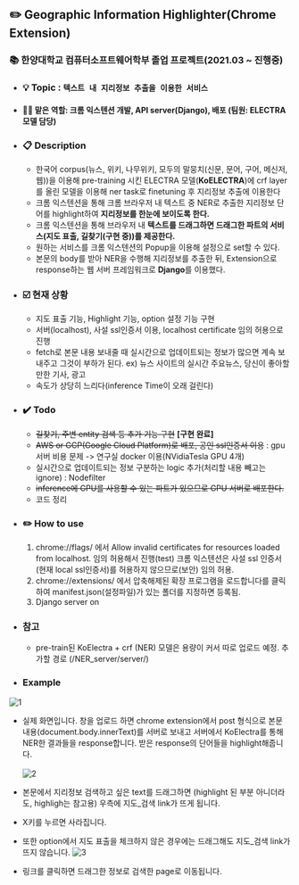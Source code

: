 ## :pencil2: Geographic Information Highlighter(Chrome Extension)
### :books: 한양대학교 컴퓨터소프트웨어학부 졸업 프로젝트(2021.03 ~ 진행중)
- ### :bulb: **Topic** : <code>텍스트 내 지리정보 추출을 이용한 서비스</code>
- #### 👨‍💻 맡은 역할: 크롬 익스텐션 개발, API server(Django), 배포 (팀원: ELECTRA 모델 담당)
- ### :clipboard: Description
  - 한국어 corpus(뉴스, 위키, 나무위키, 모두의 말뭉치(신문, 문어, 구어, 메신저, 웹))을 이용해 pre-training 시킨 ELECTRA 모델(**KoELECTRA**)에 crf layer를 올린 모델을 이용해 ner task로 finetuning 후 지리정보 추출에 이용한다
  - 크롬 익스텐션을 통해 크롬 브라우저 내 텍스트 중 NER로 추출한 지리정보 단어를 highlight하여 **지리정보를 한눈에 보이도록 한다.**
  - 크롬 익스텐션을 통해 브라우저 내 **텍스트를 드래그하면 드래그한 파트의 서비스(지도 표출, 길찾기(구현 중))를 제공한다.**
  - 원하는 서비스를 크롬 익스텐션의 Popup을 이용해 설정으로 set할 수 있다.
  - 본문의 body를 받아 NER을 수행해 지리정보를 추출한 뒤, Extension으로 response하는 웹 서버 프레임워크로 **Django**를 이용했다.
- ### :ballot_box_with_check: 현재 상황
  - 지도 표출 기능, Highlight 기능, option 설정 기능 구현
  - 서버(localhost), 사설 ssl인증서 이용, localhost certificate 임의 허용으로 진행
  - fetch로 본문 내용 보내줄 때 실시간으로 업데이트되는 정보가 많으면 계속 보내주고 그것이 부하가 된다. ex) 뉴스 사이트의 실시간 주요뉴스, 당신이 좋아할만한 기사, 광고
  - 속도가 상당히 느리다(inference Time이 오래 걸린다)
- ### :heavy_check_mark: Todo
  - ~~길찾기, 주변 entity 검색 등 추가 기능 구현~~ **[구현 완료]**
  - ~~AWS or GCP(Google Cloud Platform)로 배포, 공인 ssl인증서 이용~~ : gpu 서버 비용 문제 -> 연구실 docker 이용(NVidiaTesla GPU 4개)
  - 실시간으로 업데이트되는 정보 구분하는 logic 추가(처리할 내용 빼고는 ignore) : Nodefilter
  - ~~inference에 GPU를 사용할 수 있는 파트가 있으므로 GPU 서버로 배포한다.~~
  - 코드 정리
 - ### :pencil2: How to use
    1. chrome://flags/ 에서 Allow invalid certificates for resources loaded from localhost. 임의 허용해서 진행(test) 크롬 익스텐션은 사설 ssl 인증서(현재 local ssl인증서)를 허용하지 않으므로(보안) 임의 허용.
    2. chrome://extensions/ 에서 압축해제된 확장 프로그램을 로드합니다를 클릭하여 manifest.json(설정파일)가 있는 폴더를 지정하면 등록됨. 
    3. Django server on
 - ### 참고
    - pre-train된 KoElectra + crf (NER) 모델은 용량이 커서 따로 업로드 예정. 추가할 경로 (/NER_server/server/)

 - ### Example
 ![1](https://user-images.githubusercontent.com/26399303/134728462-059e0051-315b-4053-9014-c9d99db7b675.png)
 - 실제 화면입니다. 창을 업로드 하면 chrome extension에서 post 형식으로 본문 내용(document.body.innerText)를 서버로 보내고 서버에서 KoElectra를 통해 NER한 결과들을 response합니다. 받은 response의 단어들을 highlight해줍니다.<br><br>
 ![2](https://user-images.githubusercontent.com/26399303/134728524-912fed94-a17f-4e9d-998c-f8961399bfff.png)

 - 본문에서 지리정보 검색하고 싶은 text를 드래그하면 (highlight 된 부분 아니더라도, highligh는 참고용) 우측에 지도_검색 link가 뜨게 됩니다. 
 - X키를 누르면 사라집니다. 
 - 또한 option에서 지도 표출을 체크하지 않은 경우에는 드래그해도 지도_검색 link가 뜨지 않습니다.
 ![3](https://user-images.githubusercontent.com/26399303/134728532-3502395f-6791-4a1e-b3bb-e2cceb4e2f7f.png)
  
  - 링크를 클릭하면 드래그한 정보로 검색한 page로 이동됩니다.<br>

